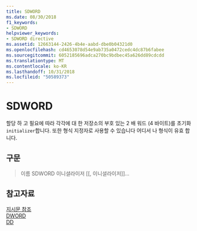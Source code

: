 ```yaml
---
title: SDWORD
ms.date: 08/30/2018
f1_keywords:
- SDWORD
helpviewer_keywords:
- SDWORD directive
ms.assetid: 12663144-2426-4b4e-aabd-dbe0b04321d0
ms.openlocfilehash: cd4653078d54e9ab735a0472cedc4dc87b6fabee
ms.sourcegitcommit: 6052185696adca270bc9bdbec45a626dd89cdcdd
ms.translationtype: MT
ms.contentlocale: ko-KR
ms.lasthandoff: 10/31/2018
ms.locfileid: "50589373"
---
```

# <a name="sdword"></a>SDWORD

할당 하 고 필요에 따라 각각에 대 한 저장소의 부호 있는 2 배 워드 (4 바이트)를 초기화 `initializer`합니다. 또한 형식 지정자로 사용할 수 있습니다 어디서 나 형식이 유효 합니다.

## <a name="syntax"></a>구문

> 이름 SDWORD 이니셜라이저 [[, 이니셜라이저]]...

## <a name="see-also"></a>참고자료

[지시문 참조](../../assembler/masm/directives-reference.md)<br/>
[DWORD](../../assembler/masm/dword.md)<br/>
[DD](../../assembler/masm/dd.md)<br/>
